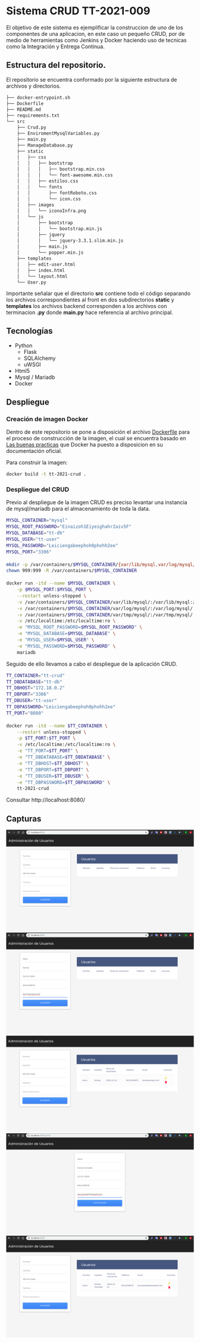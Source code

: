 # Sistema CRUD TT-2021-009

El objetivo de este sistema es ejemplificar la construccion de uno de los componentes de una aplicacion, en este caso un pequeño CRUD, por de medio de herramientas como Jenkins y Docker haciendo uso de tecnicas como la Integración y Entrega Continua.

## Estructura del repositorio.

El repositorio se encuentra conformado por la siguiente estructura de archivos y directorios.

```
├── docker-entrypoint.sh
├── Dockerfile
├── README.md
├── requirements.txt
└── src
    ├── Crud.py
    ├── EnviromentMysqlVariables.py
    ├── main.py
    ├── ManageDatabase.py
    ├── static
    │   ├── css
    │   │   ├── bootstrap
    │   │   │   ├── bootstrap.min.css
    │   │   │   └── font-awesome.min.css
    │   │   ├── estilos.css
    │   │   └── fonts
    │   │       ├── fontRoboto.css
    │   │       └── icon.css
    │   ├── images
    │   │   └── iconoInfra.png
    │   └── js
    │       ├── bootstrap
    │       │   └── bootstrap.min.js
    │       ├── jquery
    │       │   └── jquery-3.3.1.slim.min.js
    │       ├── main.js
    │       └── popper.min.js
    ├── templates
    │   ├── edit-user.html
    │   ├── index.html
    │   └── layout.html
    └── User.py 
```

Importante señalar que el directorio **src** contiene todo el código separando los archivos correspondientes al front en dos subdirectorios **static** y **templates** los archivos backend corresponden a los archivos con terminacion **.py** donde **main.py** hace referencia al archivo principal.

## Tecnologías

* Python
  * Flask
  * SQLAlchemy
  * uWSGI
* Html5
* Mysql / Mariadb
* Docker

## Despliegue

### Creación de imagen Docker

Dentro de este repositorio se pone a disposición el archivo [Dockerfile](Dockerfile) para el proceso de construcción de la imagen, el cual se encuentra basado en [Las buenas practicas](https://docs.docker.com/develop/develop-images/dockerfile_best-practices/) que Docker ha puesto a disposicion en su documentación oficial.

Para construir la imagen:

```bash
docker build -t tt-2021-crud .
```

### Despliegue del CRUD

Previo al despliegue de la imagen CRUD es preciso levantar una instancia de mysql/mariadb para el almacenamiento de toda la data.

```bash
MYSQL_CONTAINER="mysql"
MYSQL_ROOT_PASSWORD="Einaizoh1Eiyeighahr2aiv5F"
MYSQL_DATABASE="tt-db"
MYSQL_USER="tt-user"
MYSQL_PASSWORD="Leiciengabeephoh0phohh2ee"
MYSQL_PORT="3306"

mkdir -p /var/containers/$MYSQL_CONTAINER/{var/lib/mysql,var/log/mysql/,var/tmp/mysql/}
chown 999:999 -R /var/containers/$MYSQL_CONTAINER

docker run -itd --name $MYSQL_CONTAINER \
    -p $MYSQL_PORT:$MYSQL_PORT \
    --restart unless-stopped \
    -v /var/containers/$MYSQL_CONTAINER/var/lib/mysql/:/var/lib/mysql:z \
    -v /var/containers/$MYSQL_CONTAINER/var/log/mysql/:/var/log/mysql/:z \
    -v /var/containers/$MYSQL_CONTAINER/var/tmp/mysql/:/var/tmp/mysql/:z \
    -v /etc/localtime:/etc/localtime:ro \
    -e "MYSQL_ROOT_PASSWORD=$MYSQL_ROOT_PASSWORD" \
    -e "MYSQL_DATABASE=$MYSQL_DATABASE" \
    -e "MYSQL_USER=$MYSQL_USER" \
    -e "MYSQL_PASSWORD=$MYSQL_PASSWORD" \
    mariadb
```

Seguido de ello llevamos a cabo el despliegue de la aplicación CRUD.

```bash
TT_CONTAINER="tt-crud"
TT_DBDATABASE="tt-db"
TT_DBHOST="172.18.0.2"
TT_DBPORT="3306"
TT_DBUSER="tt-user"
TT_DBPASSWORD="Leiciengabeephoh0phohh2ee"
TT_PORT="8080"

docker run -itd --name $TT_CONTAINER \
    --restart unless-stopped \
    -p $TT_PORT:$TT_PORT \
    -v /etc/localtime:/etc/localtime:ro \
    -e "TT_PORT=$TT_PORT" \
    -e "TT_DBDATABASE=$TT_DBDATABASE" \
    -e "TT_DBHOST=$TT_DBHOST" \
    -e "TT_DBPORT=$TT_DBPORT" \
    -e "TT_DBUSER=$TT_DBUSER" \
    -e "TT_DBPASSWORD=$TT_DBPASSWORD" \
    tt-2021-crud
```

Consultar http://localhost:8080/

## Capturas

![Imagen](images/imagen01.png)
![Imagen](images/imagen02.png)
![Imagen](images/imagen03.png)
![Imagen](images/imagen04.png)
![Imagen](images/imagen05.png)


